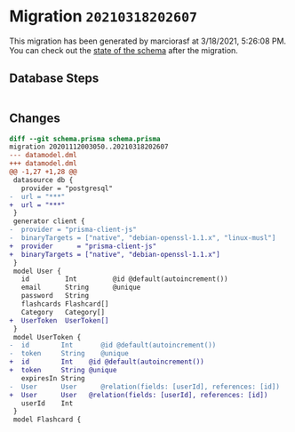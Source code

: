 # Migration `20210318202607`

This migration has been generated by marciorasf at 3/18/2021, 5:26:08 PM.
You can check out the [state of the schema](./schema.prisma) after the migration.

## Database Steps

```sql

```

## Changes

```diff
diff --git schema.prisma schema.prisma
migration 20201112003050..20210318202607
--- datamodel.dml
+++ datamodel.dml
@@ -1,27 +1,28 @@
 datasource db {
   provider = "postgresql"
-  url = "***"
+  url = "***"
 }
 generator client {
-  provider = "prisma-client-js"
-  binaryTargets = ["native", "debian-openssl-1.1.x", "linux-musl"]
+  provider      = "prisma-client-js"
+  binaryTargets = ["native", "debian-openssl-1.1.x"]
 }
 model User {
   id         Int         @id @default(autoincrement())
   email      String      @unique
   password   String
   flashcards Flashcard[]
   Category   Category[]
+  UserToken  UserToken[]
 }
 model UserToken {
-  id        Int       @id @default(autoincrement())
-  token     String    @unique
+  id        Int    @id @default(autoincrement())
+  token     String @unique
   expiresIn String
-  User      User      @relation(fields: [userId], references: [id])
+  User      User   @relation(fields: [userId], references: [id])
   userId    Int
 }
 model Flashcard {
```


